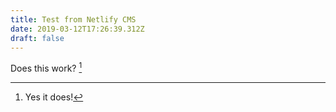 ```yaml
---
title: Test from Netlify CMS
date: 2019-03-12T17:26:39.312Z
draft: false
---
```

Does this work? [^1]

[^1]: Yes it does!
